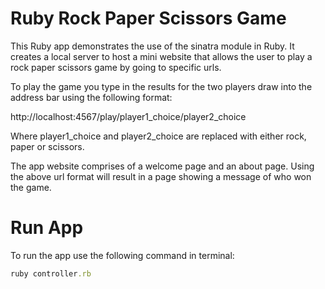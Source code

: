 # Ruby Rock Paper Scissors Game
This Ruby app demonstrates the use of the sinatra module in Ruby. It creates a local server to host a mini website that allows the user
to play a rock paper scissors game by going to specific urls.

To play the game you type in the results for the two players draw into the address bar using the following format:

http://localhost:4567/play/player1_choice/player2_choice

Where player1_choice and player2_choice are replaced with either rock, paper or scissors.

The app website comprises of a welcome page and an about page. Using the above url format will result in a page showing
a message of who won the game.

# Run App
To run the app use the following command in terminal:
```Ruby
ruby controller.rb
```

